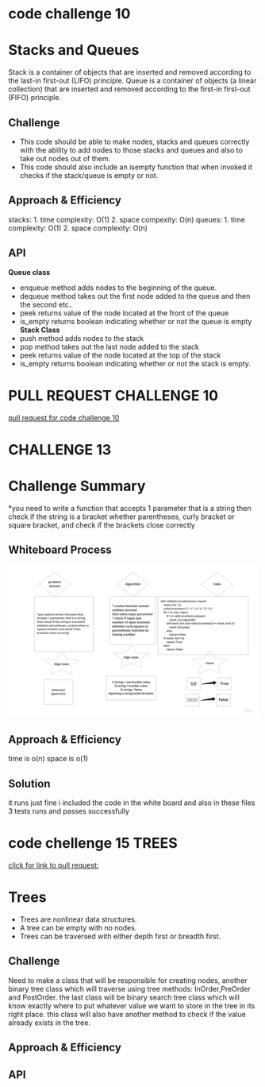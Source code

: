 
# code challenge 10
# Stacks and Queues
<!-- Short summary or background information -->
Stack is a container of objects that are inserted and removed according to the last-in first-out (LIFO) principle. Queue is a container of objects (a linear collection) that are inserted and removed according to the first-in first-out (FIFO) principle.
## Challenge
<!-- Description of the challenge -->
- This code should be able to make nodes, stacks and queues correctly with the ability to add nodes to those stacks and queues and also to take out nodes out of them.
- This code should also include an isempty function that when invoked it checks if the stack/queue is empty or not.

## Approach & Efficiency
<!-- What approach did you take? Why? What is the Big O space/time for this approach? -->
stacks: 1. time complexity: O(1) 2. space compexity: O(n)
queues: 1. time complexity: O(1) 2. space complexity:  O(n)
## API
<!-- Description of each method publicly available to your Stack and Queue-->
**Queue class**
- enqueue method adds nodes to the beginning of the queue. 
- dequeue method takes out the first node added to the queue and then the second etc..
- peek returns value of the node located at the front of the queue
- is_empty returns boolean indicating whether or not the queue is empty
**Stack Class**
- push method adds nodes to the stack
- pop method takes out the last node added to the stack
- peek returns value of the node located at the top of the stack
- is_empty returns boolean indicating whether or not the stack is empty.
# PULL REQUEST CHALLENGE 10
[pull request for code challenge 10](https://github.com/FirasHasan/401-data-structures-and-algorithms/pull/3)


# CHALLENGE 13
# Challenge Summary
<!-- Description of the challenge -->
*you need to write a function that accepts 1 parameter that is a string
then check if the string is a bracket whether parentheses, curly bracket or square bracket, and check if the brackets close correctly


## Whiteboard Process
<!-- Embedded whiteboard image -->
![stack-queue-brackets](whiteboards/brackets.jpg)

## Approach & Efficiency
<!-- What approach did you take? Why? What is the Big O space/time for this approach? -->
time is o(n)
space is o(1)

## Solution
<!-- Show how to run your code, and examples of it in action -->
it runs just fine i included the code in the white board and also in these files
3 tests runs and passes successfully



# code chellenge 15 TREES
[click for link to pull request:](https://github.com/FirasHasan/401-data-structures-and-algorithms/pull/13)

# Trees
- Trees are nonlinear data structures.
- A tree can be empty with no nodes.
- Trees can be traversed with either depth first or breadth first.

## Challenge
<!-- Description of the challenge -->
Need to make a class that will be responsible for creating nodes, another binary tree class which will traverse using tree methods: InOrder,PreOrder and PostOrder. the last class will be binary search tree class which will know exactly where to put whatever value we want to store in the tree in its right place. this class will also have another method to check if the value already exists in the tree.
## Approach & Efficiency
<!-- What approach did you take? Why? What is the Big O space/time for this approach? -->

## API
<!-- Description of each method publicly available in each of your trees -->

